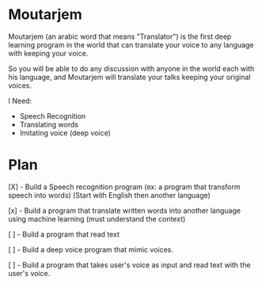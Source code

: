 # Moutarjem
Moutarjem (an arabic word that means "Translator") is the first deep learning program in the world that can translate your voice to any language with keeping your voice.

So you will be able to do any discussion with anyone in the world each with his language, and Moutarjem will translate your talks keeping your original voices.

I Need:
- Speech Recognition
- Translating words
- Imitating voice (deep voice)

# Plan
[X] - Build a Speech recognition program (ex: a program that transform speech into words) (Start with English then another language)

[x] - Build a program that translate written words into another language using machine learning (must understand the context)

[ ] - Build a program that read text

[ ] - Build a deep voice program that mimic voices.

[ ] - Build a program that takes user's voice as input and read text with the user's voice.

